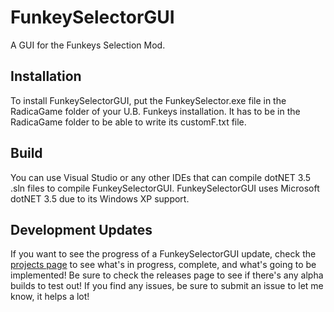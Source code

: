 # FunkeySelectorGUI
A GUI for the Funkeys Selection Mod.

## Installation
To install FunkeySelectorGUI, put the FunkeySelector.exe file in the RadicaGame folder of your U.B. Funkeys installation.
It has to be in the RadicaGame folder to be able to write its customF.txt file.

## Build
You can use Visual Studio or any other IDEs that can compile dotNET 3.5 .sln files to compile FunkeySelectorGUI.
FunkeySelectorGUI uses Microsoft dotNET 3.5 due to its Windows XP support.

## Development Updates
If you want to see the progress of a FunkeySelectorGUI update, check the [projects page](https://github.com/GittyMac/FunkeySelectorGUI/projects) to see what's in progress, complete, and what's going to be implemented! Be sure to check the releases page to see if there's any alpha builds to test out! If you find any issues, be sure to submit an issue to let me know, it helps a lot!
